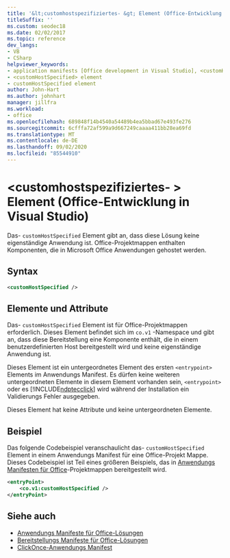 ```yaml
---
title: '&lt;customhostspezifiziertes- &gt; Element (Office-Entwicklung in Visual Studio)'
titleSuffix: ''
ms.custom: seodec18
ms.date: 02/02/2017
ms.topic: reference
dev_langs:
- VB
- CSharp
helpviewer_keywords:
- application manifests [Office development in Visual Studio], <customHostSpecified> element
- <customHostSpecified> element
- customHostSpecified element
author: John-Hart
ms.author: johnhart
manager: jillfra
ms.workload:
- office
ms.openlocfilehash: 689848f14b4540a54489b4ea5bbad67e493fe276
ms.sourcegitcommit: 6cfffa72af599a9d667249caaaa411bb28ea69fd
ms.translationtype: MT
ms.contentlocale: de-DE
ms.lasthandoff: 09/02/2020
ms.locfileid: "85544910"
---
```

# <a name="ltcustomhostspecifiedgt-element-office-development-in-visual-studio"></a>&lt;customhostspezifiziertes- &gt; Element (Office-Entwicklung in Visual Studio)
  Das- `customHostSpecified` Element gibt an, dass diese Lösung keine eigenständige Anwendung ist. Office-Projektmappen enthalten Komponenten, die in Microsoft Office Anwendungen gehostet werden.

## <a name="syntax"></a>Syntax

```xml
<customHostSpecified />
```

## <a name="elements-and-attributes"></a>Elemente und Attribute
 Das- `customHostSpecified` Element ist für Office-Projektmappen erforderlich. Dieses Element befindet sich im `co.v1` -Namespace und gibt an, dass diese Bereitstellung eine Komponente enthält, die in einem benutzerdefinierten Host bereitgestellt wird und keine eigenständige Anwendung ist.

 Dieses Element ist ein untergeordnetes Element des ersten `<entrypoint>` Elements im Anwendungs Manifest. Es dürfen keine weiteren untergeordneten Elemente in diesem Element vorhanden sein, `<entrypoint>` oder es [!INCLUDE[ndptecclick](../vsto/includes/ndptecclick-md.md)] wird während der Installation ein Validierungs Fehler ausgegeben.

 Dieses Element hat keine Attribute und keine untergeordneten Elemente.

## <a name="example"></a>Beispiel
 Das folgende Codebeispiel veranschaulicht das- `customHostSpecified` Element in einem Anwendungs Manifest für eine Office-Projekt Mappe. Dieses Codebeispiel ist Teil eines größeren Beispiels, das in [Anwendungs Manifesten für Office](../vsto/application-manifests-for-office-solutions.md)-Projektmappen bereitgestellt wird.

```xml
<entryPoint>
    <co.v1:customHostSpecified />
</entryPoint>
```

## <a name="see-also"></a>Siehe auch

- [Anwendungs Manifeste für Office-Lösungen](../vsto/application-manifests-for-office-solutions.md)
- [Bereitstellungs Manifeste für Office-Lösungen](../vsto/deployment-manifests-for-office-solutions.md)
- [ClickOnce-Anwendungs Manifest](../deployment/clickonce-application-manifest.md)